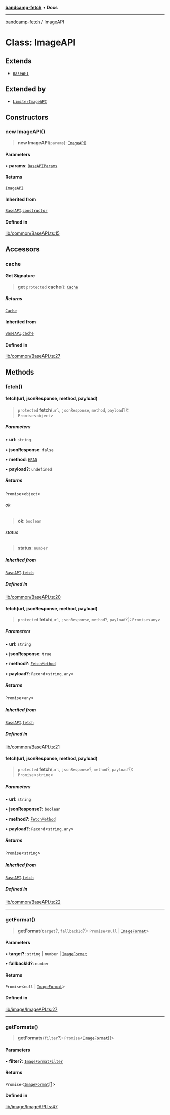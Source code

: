 [**bandcamp-fetch**](../README.md) • **Docs**

***

[bandcamp-fetch](../README.md) / ImageAPI

# Class: ImageAPI

## Extends

- [`BaseAPI`](BaseAPI.md)

## Extended by

- [`LimiterImageAPI`](LimiterImageAPI.md)

## Constructors

### new ImageAPI()

> **new ImageAPI**(`params`): [`ImageAPI`](ImageAPI.md)

#### Parameters

• **params**: [`BaseAPIParams`](../interfaces/BaseAPIParams.md)

#### Returns

[`ImageAPI`](ImageAPI.md)

#### Inherited from

[`BaseAPI`](BaseAPI.md).[`constructor`](BaseAPI.md#constructors)

#### Defined in

[lib/common/BaseAPI.ts:15](https://github.com/patrickkfkan/bandcamp-fetch/blob/be622bf87b8ac66e98b356306b6a650b7972970c/src/lib/common/BaseAPI.ts#L15)

## Accessors

### cache

#### Get Signature

> **get** `protected` **cache**(): [`Cache`](Cache.md)

##### Returns

[`Cache`](Cache.md)

#### Inherited from

[`BaseAPI`](BaseAPI.md).[`cache`](BaseAPI.md#cache)

#### Defined in

[lib/common/BaseAPI.ts:27](https://github.com/patrickkfkan/bandcamp-fetch/blob/be622bf87b8ac66e98b356306b6a650b7972970c/src/lib/common/BaseAPI.ts#L27)

## Methods

### fetch()

#### fetch(url, jsonResponse, method, payload)

> `protected` **fetch**(`url`, `jsonResponse`, `method`, `payload`?): `Promise`\<`object`\>

##### Parameters

• **url**: `string`

• **jsonResponse**: `false`

• **method**: [`HEAD`](../enumerations/FetchMethod.md#head)

• **payload?**: `undefined`

##### Returns

`Promise`\<`object`\>

###### ok

> **ok**: `boolean`

###### status

> **status**: `number`

##### Inherited from

[`BaseAPI`](BaseAPI.md).[`fetch`](BaseAPI.md#fetch)

##### Defined in

[lib/common/BaseAPI.ts:20](https://github.com/patrickkfkan/bandcamp-fetch/blob/be622bf87b8ac66e98b356306b6a650b7972970c/src/lib/common/BaseAPI.ts#L20)

#### fetch(url, jsonResponse, method, payload)

> `protected` **fetch**(`url`, `jsonResponse`, `method`?, `payload`?): `Promise`\<`any`\>

##### Parameters

• **url**: `string`

• **jsonResponse**: `true`

• **method?**: [`FetchMethod`](../enumerations/FetchMethod.md)

• **payload?**: `Record`\<`string`, `any`\>

##### Returns

`Promise`\<`any`\>

##### Inherited from

[`BaseAPI`](BaseAPI.md).[`fetch`](BaseAPI.md#fetch)

##### Defined in

[lib/common/BaseAPI.ts:21](https://github.com/patrickkfkan/bandcamp-fetch/blob/be622bf87b8ac66e98b356306b6a650b7972970c/src/lib/common/BaseAPI.ts#L21)

#### fetch(url, jsonResponse, method, payload)

> `protected` **fetch**(`url`, `jsonResponse`?, `method`?, `payload`?): `Promise`\<`string`\>

##### Parameters

• **url**: `string`

• **jsonResponse?**: `boolean`

• **method?**: [`FetchMethod`](../enumerations/FetchMethod.md)

• **payload?**: `Record`\<`string`, `any`\>

##### Returns

`Promise`\<`string`\>

##### Inherited from

[`BaseAPI`](BaseAPI.md).[`fetch`](BaseAPI.md#fetch)

##### Defined in

[lib/common/BaseAPI.ts:22](https://github.com/patrickkfkan/bandcamp-fetch/blob/be622bf87b8ac66e98b356306b6a650b7972970c/src/lib/common/BaseAPI.ts#L22)

***

### getFormat()

> **getFormat**(`target`?, `fallbackId`?): `Promise`\<`null` \| [`ImageFormat`](../interfaces/ImageFormat.md)\>

#### Parameters

• **target?**: `string` \| `number` \| [`ImageFormat`](../interfaces/ImageFormat.md)

• **fallbackId?**: `number`

#### Returns

`Promise`\<`null` \| [`ImageFormat`](../interfaces/ImageFormat.md)\>

#### Defined in

[lib/image/ImageAPI.ts:27](https://github.com/patrickkfkan/bandcamp-fetch/blob/be622bf87b8ac66e98b356306b6a650b7972970c/src/lib/image/ImageAPI.ts#L27)

***

### getFormats()

> **getFormats**(`filter`?): `Promise`\<[`ImageFormat`](../interfaces/ImageFormat.md)[]\>

#### Parameters

• **filter?**: [`ImageFormatFilter`](../enumerations/ImageFormatFilter.md)

#### Returns

`Promise`\<[`ImageFormat`](../interfaces/ImageFormat.md)[]\>

#### Defined in

[lib/image/ImageAPI.ts:47](https://github.com/patrickkfkan/bandcamp-fetch/blob/be622bf87b8ac66e98b356306b6a650b7972970c/src/lib/image/ImageAPI.ts#L47)
